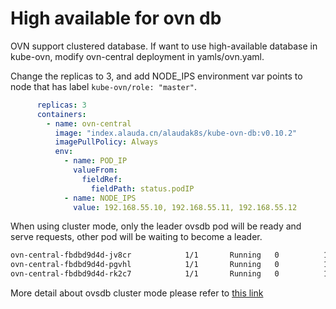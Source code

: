 # High available for ovn db

OVN support clustered database. If want to use high-available database in kube-ovn,
modify ovn-central deployment in yamls/ovn.yaml.

Change the replicas to 3, and add NODE_IPS environment var points to node that has label `kube-ovn/role: "master"`.
```yaml
      replicas: 3
      containers:
        - name: ovn-central
          image: "index.alauda.cn/alaudak8s/kube-ovn-db:v0.10.2"
          imagePullPolicy: Always
          env:
            - name: POD_IP
              valueFrom:
                fieldRef:
                  fieldPath: status.podIP
            - name: NODE_IPS
              value: 192.168.55.10, 192.168.55.11, 192.168.55.12
```

When using cluster mode, only the leader ovsdb pod will be ready and serve requests, other pod will be waiting to become a leader.

```bash
ovn-central-fbdbd9d4d-jv8cr            1/1       Running   0          19h      
ovn-central-fbdbd9d4d-pgvhl            1/1       Running   0          19h      
ovn-central-fbdbd9d4d-rk2c7            1/1       Running   0          19h     
```

More detail about ovsdb cluster mode please refer to [this link](http://docs.openvswitch.org/en/latest/ref/ovsdb.7/#clustered-database-service-model)
